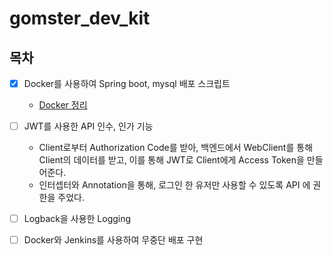# gomster_dev_kit

## 목차

-   [x] Docker를 사용하여 Spring boot, mysql 배포 스크립트

    -   [Docker 정리](https://gomster96.github.io/Infra/docker/)

-   [ ] JWT를 사용한 API 인수, 인가 기능
    -   Client로부터 Authorization Code를 받아, 백엔드에서 WebClient를 통해 Client의 데이터를 받고, 이를 통해 JWT로 Client에게 Access Token을 만들어준다.
    -   인터셉터와 Annotation을 통해, 로그인 한 유저만 사용할 수 있도록 API 에 권한을 주었다.
-   [ ] Logback을 사용한 Logging

-   [ ] Docker와 Jenkins를 사용하여 무중단 배포 구현
